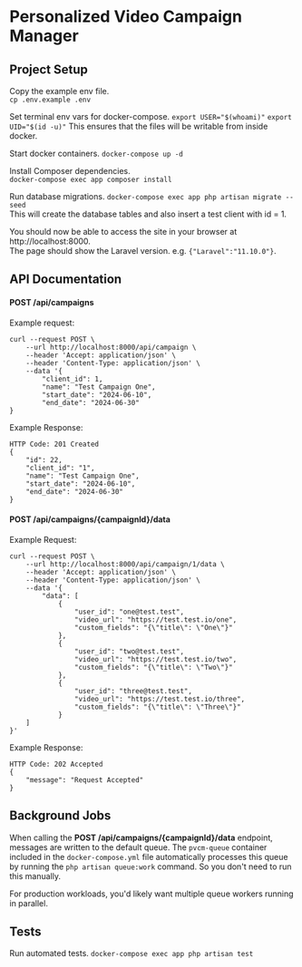 
# Personalized Video Campaign Manager

## Project Setup
Copy the example env file.  
`cp .env.example .env`

Set terminal env vars for docker-compose.
`export USER="$(whoami)"`
`export UID="$(id -u)"`
This ensures that the files will be writable from inside docker.

Start docker containers.
`docker-compose up -d`

Install Composer dependencies.  
`docker-compose exec app composer install`

Run database migrations.
`docker-compose exec app php artisan migrate --seed`  
This will create the database tables and also insert a test client with id = 1.

You should now be able to access the site in your browser at http://localhost:8000.   
The page should show the Laravel version. e.g. `{"Laravel":"11.10.0"}`.

## API Documentation
#### POST /api/campaigns
Example request:
```
curl --request POST \
    --url http://localhost:8000/api/campaign \
    --header 'Accept: application/json' \
    --header 'Content-Type: application/json' \
    --data '{
        "client_id": 1,
        "name": "Test Campaign One",
        "start_date": "2024-06-10",
        "end_date": "2024-06-30"
}
```
Example Response:
```
HTTP Code: 201 Created
{
    "id": 22,
    "client_id": "1",
    "name": "Test Campaign One",
    "start_date": "2024-06-10",
    "end_date": "2024-06-30"
}
```
#### POST /api/campaigns/{campaignId}/data
Example Request:
```
curl --request POST \
    --url http://localhost:8000/api/campaign/1/data \
    --header 'Accept: application/json' \
    --header 'Content-Type: application/json' \
    --data '{
        "data": [
            {
                "user_id": "one@test.test",
                "video_url": "https://test.test.io/one",
                "custom_fields": "{\"title\": \"One\"}"
            },
            {
                "user_id": "two@test.test",
                "video_url": "https://test.test.io/two",
                "custom_fields": "{\"title\": \"Two\"}"
            },
            {
                "user_id": "three@test.test",
                "video_url": "https://test.test.io/three",
                "custom_fields": "{\"title\": \"Three\"}"
            }
	]
}'
```
Example Response:
```
HTTP Code: 202 Accepted
{
    "message": "Request Accepted"
}
```


## Background Jobs
When calling the **POST /api/campaigns/{campaignId}/data** endpoint, messages are written to the default queue. The `pvcm-queue` container included in the `docker-compose.yml` file automatically processes this queue by running the `php artisan queue:work` command. So you don't need to run this manually.

For production workloads, you'd likely want multiple queue workers running in parallel.

## Tests
Run automated tests.
`docker-compose exec app php artisan test`

